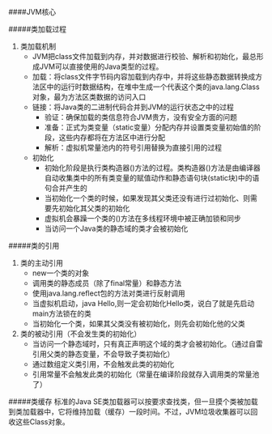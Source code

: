 
####JVM核心

#####类加载过程
1. 类加载机制
    + JVM把class文件加载到内存，并对数据进行校验、解析和初始化，最总形成JVM可以直接使用的Java类型的过程。
    + 加载：将class文件字节码内容加载到内存中，并将这些静态数据转换成方法区中的运行时数据结构，在堆中生成一个代表这个类的java.lang.Class对象，最为方法区类数据的访问入口
    + 链接：将Java类的二进制代码合并到JVM的运行状态之中的过程
        + 验证：确保加载的类信息符合JVM贵方，没有安全方面的问题
        + 准备：正式为类变量（static变量）分配内存并设置类变量初始值的阶段，这些内存都将在方法区中进行分配
        + 解析：虚拟机常量池内的符号引用替换为直接引用的过程
    + 初始化
        + 初始化阶段是执行类构造器<clinit>()方法的过程。类构造器<clinit>()方法是由编译器自动收集类中的所有类变量的赋值动作和静态语句块(static块)中的语句合并产生的
        + 当初始化一个类的时候，如果发现其父类还没有进行过初始化、则需要先初始化其父类的初始化
        + 虚拟机会暴躁一个类的<clinit>()方法在多线程环境中被正确加锁和同步
        + 当访问一个Java类的静态域的类才会被初始化

#####类的引用
1. 类的主动引用
    + new一个类的对象
    + 调用类的静态成员（除了final常量）和静态方法
    + 使用java.lang.reflect包的方法对类进行反射调用
    + 当虚拟机启动，java Hello,则一定会初始化Hello类，说白了就是先启动main方法锁在的类
    + 当初始化一个类，如果其父类没有被初始化，则先会初始化他的父类
2. 类的被动引用（不会发生类的初始化）
    + 当访问一个静态域时，只有真正声明这个域的类才会被初始化。（通过自雷引用父类的静态变量，不会导致子类初始化）
    + 通过数组定义类引用，不会触发此类的初始化
    + 引用常量不会触发此类的初始化（常量在编译阶段就存入调用类的常量池了）

#####类缓存
标准的Java SE类加载器可以按要求查找类，但一旦摸个类被加载到类加载器中，它将维持加载（缓存）一段时间。不过，JVM垃圾收集器可以回收这些Class对象。
